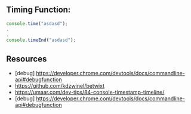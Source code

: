 ## Timing Function:
``` javascript
console.time("asdasd");
.
.
console.timeEnd("asdasd");
```

## Resources
* [debug] https://developer.chrome.com/devtools/docs/commandline-api#debugfunction
* https://github.com/kdzwinel/betwixt
* https://umaar.com/dev-tips/84-console-timestamp-timeline/
* [debug] https://developer.chrome.com/devtools/docs/commandline-api#debugfunction